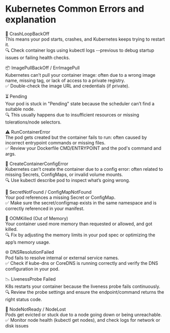 # Kubernetes Common Errors and explanation

🔁 CrashLoopBackOff  
This means your pod starts, crashes, and Kubernetes keeps trying to restart it.  
🔍 Check container logs using kubectl logs <pod> --previous to debug startup issues or failing health checks.  

📦 ImagePullBackOff / ErrImagePull  
Kubernetes can’t pull your container image: often due to a wrong image name, missing tag, or lack of access to a private registry.   
✅ Double-check the image URL and credentials (if private).  

⏳ Pending  
Your pod is stuck in "Pending" state because the scheduler can’t find a suitable node.  
🔍 This usually happens due to insufficient resources or missing tolerations/node selectors.  

⚠️ RunContainerError  
The pod gets created but the container fails to run: often caused by incorrect entrypoint commands or missing files.  
✅ Review your Dockerfile CMD/ENTRYPOINT and the pod's command and args.  

🚫 CreateContainerConfigError  
Kubernetes can’t create the container due to a config error: often related to missing Secrets, ConfigMaps, or invalid volume mounts.  
🔍 Use kubectl describe pod <pod> to inspect what’s going wrong.  
 
🔐 SecretNotFound / ConfigMapNotFound  
Your pod references a missing Secret or ConfigMap.  
✅ Make sure the secret/configmap exists in the same namespace and is correctly referenced in your manifest.  

🧠 OOMKilled (Out of Memory)  
Your container used more memory than requested or allowed, and got killed.  
🔍 Fix by adjusting the memory limits in your pod spec or optimizing the app’s memory usage.  

🌐 DNSResolutionFailed  
Pod fails to resolve internal or external service names.  
✅ Check if kube-dns or CoreDNS is running correctly and verify the DNS configuration in your pod.  

📉 LivenessProbe Failed  
K8s restarts your container because the liveness probe fails continuously.  
🔍 Review the probe settings and ensure the endpoint/command returns the right status code.  

🔄 NodeNotReady / NodeLost  
 Pods get evicted or stuck due to a node going down or being unreachable.  
 ✅ Monitor node health (kubectl get nodes), and check logs for network or disk issues  
